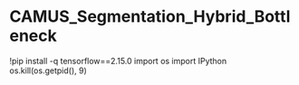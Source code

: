 # CAMUS_Segmentation_Hybrid_Bottleneck

!pip install -q tensorflow==2.15.0
import os
import IPython
os.kill(os.getpid(), 9)

